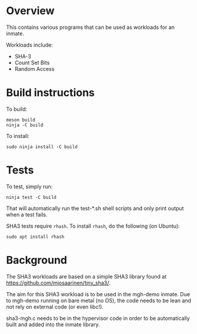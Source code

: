 # Overview

This contains various programs that can be used as workloads for an inmate.

Workloads include:

* SHA-3
* Count Set Bits
* Random Access

# Build instructions

To build:

    meson build
    ninja -C build

To install:

    sudo ninja install -C build

# Tests

To test, simply run:

    ninja test -C build

That will automatically run the test-\*.sh shell scripts and only print output
when a test fails.

SHA3 tests require `rhash`. To install `rhash`, do the following (on Ubuntu):

    sudo apt install rhash

# Background

The SHA3 workloads are based on a simple SHA3 library found at
https://github.com/mjosaarinen/tiny_sha3/.

The aim for this SHA3 workload is to be used in the mgh-demo inmate. Due
to mgh-demo running on bare metal (no OS), the code needs to be lean and not
rely on external code (or even libc!).

sha3-mgh.c needs to be in the hypervisor code in order to be automatically
built and added into the inmate library.
